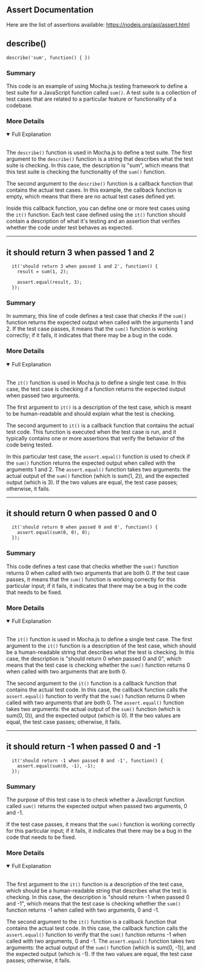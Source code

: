 ## Assert Documentation

Here are the list of assertions available: https://nodejs.org/api/assert.html


## describe()
```
describe('sum', function() { })
```
### Summary
<p>
This code is an example of using Mocha.js testing framework to define a test suite for a JavaScript function called <code>sum()</code>. A test suite is a collection of test cases that are related to a particular feature or functionality of a codebase.
</p>

### More Details
<details open>
<summary>Full Explanation</summary>
<br>
<p>
The <code>describe()</code> function is used in Mocha.js to define a test suite. The first argument to the <code>describe()</code> function is a string that describes what the test suite is checking. In this case, the description is "sum", which means that this test suite is checking the functionality of the <code>sum()</code> function.
</p>

<p>
The second argument to the <code>describe()</code> function is a callback function that contains the actual test cases. In this example, the callback function is empty, which means that there are no actual test cases defined yet.
</p>

<p>
Inside this callback function, you can define one or more test cases using the <code>it()</code> function. Each test case defined using the <code>it()</code> function should contain a description of what it's testing and an assertion that verifies whether the code under test behaves as expected.
</p>
</details>

<hr>

## it should return 3 when passed 1 and 2
```
  it('should return 3 when passed 1 and 2', function() {
    result = sum(1, 2);

    assert.equal(result, 3);
  });
```
### Summary
<p>In summary, this line of code defines a test case that checks if the <code>sum()</code> function returns the expected output when called with the arguments 1 and 2. If the test case passes, it means that the <code>sum()</code> function is working correctly; if it fails, it indicates that there may be a bug in the code.</p>

### More Details
<details open>
<summary>Full Explanation</summary>
<br>
<p>The <code>it()</code> function is used in Mocha.js to define a single test case. In this case, the test case is checking if a function returns the expected output when passed two arguments.</p>

<p>The first argument to <code>it()</code> is a description of the test case, which is meant to be human-readable and should explain what the test is checking.</p>

<p>The second argument to <code>it()</code> is a callback function that contains the actual test code. This function is executed when the test case is run, and it typically contains one or more assertions that verify the behavior of the code being tested.</p>

<p>In this particular test case, the <code>assert.equal()</code> function is used to check if the <code>sum()</code> function returns the expected output when called with the arguments 1 and 2. The <code>assert.equal()</code> function takes two arguments: the actual output of the <code>sum()</code> function (which is sum(1, 2)), and the expected output (which is 3). If the two values are equal, the test case passes; otherwise, it fails.</p>
</details>

<hr>

## it should return 0 when passed 0 and 0
```
  it('should return 0 when passed 0 and 0', function() {
    assert.equal(sum(0, 0), 0);
  });
```

### Summary
This code defines a test case that checks whether the <code>sum()</code> function returns 0 when called with two arguments that are both 0. If the test case passes, it means that the <code>sum()</code> function is working correctly for this particular input; if it fails, it indicates that there may be a bug in the code that needs to be fixed.

### More Details
<details open>
<summary>Full Explanation</summary>
<br>
<p>The <code>it()</code> function is used in Mocha.js to define a single test case. The first argument to the <code>it()</code> function is a description of the test case, which should be a human-readable string that describes what the test is checking. In this case, the description is "should return 0 when passed 0 and 0", which means that the test case is checking whether the <code>sum()</code> function returns 0 when called with two arguments that are both 0.</p>

<p>The second argument to the <code>it()</code> function is a callback function that contains the actual test code. In this case, the callback function calls the <code>assert.equal()</code> function to verify that the <code>sum()</code> function returns 0 when called with two arguments that are both 0. The <code>assert.equal()</code> function takes two arguments: the actual output of the <code>sum()</code> function (which is sum(0, 0)), and the expected output (which is 0). If the two values are equal, the test case passes; otherwise, it fails.</p>
</details>

<hr>

## it should return -1 when passed 0 and -1
```
  it('should return -1 when passed 0 and -1', function() {
    assert.equal(sum(0, -1), -1);
  });
```

### Summary
The purpose of this test case is to check whether a JavaScript function called <code>sum()</code> returns the expected output when passed two arguments, 0 and -1.

If the test case passes, it means that the <code>sum()</code> function is working correctly for this particular input; if it fails, it indicates that there may be a bug in the code that needs to be fixed.

### More Details
<details open>
<summary>Full Explanation</summary>
<br>
<p>The first argument to the <code>it()</code> function is a description of the test case, which should be a human-readable string that describes what the test is checking. In this case, the description is "should return -1 when passed 0 and -1", which means that the test case is checking whether the <code>sum()</code> function returns -1 when called with two arguments, 0 and -1.</p>

<p>The second argument to the <code>it()</code> function is a callback function that contains the actual test code. In this case, the callback function calls the <code>assert.equal()</code> function to verify that the <code>sum()</code> function returns -1 when called with two arguments, 0 and -1. The <code>assert.equal()</code> function takes two arguments: the actual output of the <code>sum()</code> function (which is sum(0, -1)), and the expected output (which is -1). If the two values are equal, the test case passes; otherwise, it fails.</p>
<p></p>
</details>
